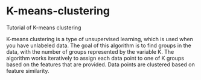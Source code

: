 # K-means-clustering
Tutorial of K-means clustering


K-means clustering is a type of unsupervised learning, which is used when you have unlabeled data. The goal of this algorithm is to find groups in the data, with the number of groups represented by the variable K. The algorithm works iteratively to assign each data point to one of K groups based on the features that are provided. Data points are clustered based on feature similarity.
